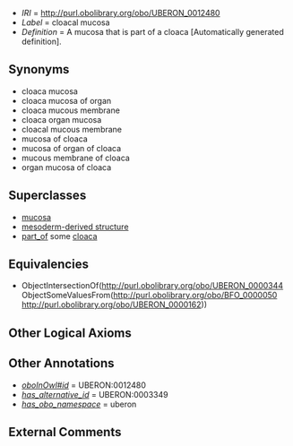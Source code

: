  * *IRI* = http://purl.obolibrary.org/obo/UBERON_0012480
 * *Label* = cloacal mucosa
 * *Definition* = A mucosa that is part of a cloaca [Automatically generated definition].

## Synonyms

 * cloaca mucosa
 * cloaca mucosa of organ
 * cloaca mucous membrane
 * cloaca organ mucosa
 * cloacal mucous membrane
 * mucosa of cloaca
 * mucosa of organ of cloaca
 * mucous membrane of cloaca
 * organ mucosa of cloaca

## Superclasses

 * [mucosa](../../UBERON/44/UBERON_0000344.md)
 * [mesoderm-derived structure](../../UBERON/20/UBERON_0004120.md)
 * [part_of](../../BFO/50/BFO_0000050.md) some [cloaca](../../UBERON/62/UBERON_0000162.md)

## Equivalencies

 * ObjectIntersectionOf(<http://purl.obolibrary.org/obo/UBERON_0000344> ObjectSomeValuesFrom(<http://purl.obolibrary.org/obo/BFO_0000050> <http://purl.obolibrary.org/obo/UBERON_0000162>))

## Other Logical Axioms


## Other Annotations

 * *[oboInOwl#id](../../id/oboInOwl#id.md)* = UBERON:0012480
 * *[has_alternative_id](../../Id/oboInOwl#hasAlternativeId.md)* = UBERON:0003349
 * *[has_obo_namespace](../../ce/oboInOwl#hasOBONamespace.md)* = uberon

## External Comments

